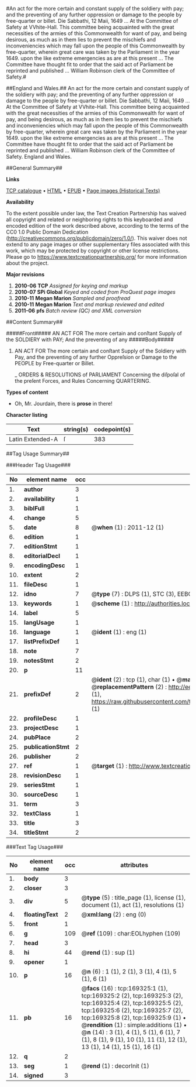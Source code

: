 #An act for the more certain and constant supply of the soldiery with pay; and the preventing of any further oppression or damage to the people by free-quarter or billet. Die Sabbathi, 12 Maii, 1649 ... At the Committee of Safety at VVhite-Hall. This committee being acquainted with the great necessities of the armies of this Commonwealth for want of pay, and being desirous, as much as in them lies to prevent the mischiefs and inconveniencies which may fall upon the people of this Commonwealth by free-quarter, wherein great care was taken by the Parliament in the year 1649. upon the like extreme emergencies as are at this present ... The Committee have thought fit to order that the said act of Parliament be reprinted and published ... William Robinson clerk of the Committee of Safety.#

##England and Wales.##
An act for the more certain and constant supply of the soldiery with pay; and the preventing of any further oppression or damage to the people by free-quarter or billet. Die Sabbathi, 12 Maii, 1649 ... At the Committee of Safety at VVhite-Hall. This committee being acquainted with the great necessities of the armies of this Commonwealth for want of pay, and being desirous, as much as in them lies to prevent the mischiefs and inconveniencies which may fall upon the people of this Commonwealth by free-quarter, wherein great care was taken by the Parliament in the year 1649. upon the like extreme emergencies as are at this present ... The Committee have thought fit to order that the said act of Parliament be reprinted and published ... William Robinson clerk of the Committee of Safety.
England and Wales.

##General Summary##

**Links**

[TCP catalogue](http://www.ota.ox.ac.uk/tcp/)  • 
[HTML](http://tei.it.ox.ac.uk/tcp/Texts-HTML/free/A82/A82456.html)  • 
[EPUB](http://tei.it.ox.ac.uk/tcp/Texts-EPUB/free/A82/A82456.epub) • 
[Page images (Historical Texts)](https://historicaltexts.jisc.ac.uk/eebo-99867304e)

**Availability**

To the extent possible under law, the Text Creation Partnership has waived all copyright and related or neighboring rights to this keyboarded and encoded edition of the work described above, according to the terms of the CC0 1.0 Public Domain Dedication (http://creativecommons.org/publicdomain/zero/1.0/). This waiver does not extend to any page images or other supplementary files associated with this work, which may be protected by copyright or other license restrictions. Please go to https://www.textcreationpartnership.org/ for more information about the project.

**Major revisions**

1. __2010-06__ __TCP__ *Assigned for keying and markup*
1. __2010-07__ __SPi Global__ *Keyed and coded from ProQuest page images*
1. __2010-11__ __Megan Marion__ *Sampled and proofread*
1. __2010-11__ __Megan Marion__ *Text and markup reviewed and edited*
1. __2011-06__ __pfs__ *Batch review (QC) and XML conversion*

##Content Summary##

#####Front#####
AN ACT FOR The more certain and conſtant Supply of the SOLDIERY with PAY; And the preventing of any 
#####Body#####

1. AN ACT FOR The more certain and conſtant Supply of the Soldiery with Pay, and the preventing of any further Oppreſsion or Damage to the PEOPLE by Free-quarter or Billet.

    _ ORDERS & RESOLUTIONS of PARLIAMENT Concerning the diſpoſal of the preſent Forces, and Rules Concerning QUARTERING.

**Types of content**

  * Oh, Mr. Jourdain, there is **prose** in there!

**Character listing**


|Text|string(s)|codepoint(s)|
|---|---|---|
|Latin Extended-A|ſ|383|

##Tag Usage Summary##

###Header Tag Usage###

|No|element name|occ|attributes|
|---|---|---|---|
|1.|__author__|3||
|2.|__availability__|1||
|3.|__biblFull__|1||
|4.|__change__|5||
|5.|__date__|8| @__when__ (1) : 2011-12 (1)|
|6.|__edition__|1||
|7.|__editionStmt__|1||
|8.|__editorialDecl__|1||
|9.|__encodingDesc__|1||
|10.|__extent__|2||
|11.|__fileDesc__|1||
|12.|__idno__|7| @__type__ (7) : DLPS (1), STC (3), EEBO-CITATION (1), PROQUEST (1), VID (1)|
|13.|__keywords__|1| @__scheme__ (1) : http://authorities.loc.gov/ (1)|
|14.|__label__|5||
|15.|__langUsage__|1||
|16.|__language__|1| @__ident__ (1) : eng (1)|
|17.|__listPrefixDef__|1||
|18.|__note__|7||
|19.|__notesStmt__|2||
|20.|__p__|11||
|21.|__prefixDef__|2| @__ident__ (2) : tcp (1), char (1)  •  @__matchPattern__ (2) : ([0-9\-]+):([0-9IVX]+) (1), (.+) (1)  •  @__replacementPattern__ (2) : http://eebo.chadwyck.com/downloadtiff?vid=$1&page=$2 (1), https://raw.githubusercontent.com/textcreationpartnership/Texts/master/tcpchars.xml#$1 (1)|
|22.|__profileDesc__|1||
|23.|__projectDesc__|1||
|24.|__pubPlace__|2||
|25.|__publicationStmt__|2||
|26.|__publisher__|2||
|27.|__ref__|1| @__target__ (1) : http://www.textcreationpartnership.org/docs/. (1)|
|28.|__revisionDesc__|1||
|29.|__seriesStmt__|1||
|30.|__sourceDesc__|1||
|31.|__term__|3||
|32.|__textClass__|1||
|33.|__title__|3||
|34.|__titleStmt__|2||


###Text Tag Usage###

|No|element name|occ|attributes|
|---|---|---|---|
|1.|__body__|3||
|2.|__closer__|3||
|3.|__div__|5| @__type__ (5) : title_page (1), license (1), document (1), act (1), resolutions (1)|
|4.|__floatingText__|2| @__xml:lang__ (2) : eng (0)|
|5.|__front__|1||
|6.|__g__|109| @__ref__ (109) : char:EOLhyphen (109)|
|7.|__head__|3||
|8.|__hi__|44| @__rend__ (1) : sup (1)|
|9.|__opener__|1||
|10.|__p__|16| @__n__ (6) : 1 (1), 2 (1), 3 (1), 4 (1), 5 (1), 6 (1)|
|11.|__pb__|16| @__facs__ (16) : tcp:169325:1 (1), tcp:169325:2 (2), tcp:169325:3 (2), tcp:169325:4 (2), tcp:169325:5 (2), tcp:169325:6 (2), tcp:169325:7 (2), tcp:169325:8 (2), tcp:169325:9 (1)  •  @__rendition__ (1) : simple:additions (1)  •  @__n__ (14) : 3 (1), 4 (1), 5 (1), 6 (1), 7 (1), 8 (1), 9 (1), 10 (1), 11 (1), 12 (1), 13 (1), 14 (1), 15 (1), 16 (1)|
|12.|__q__|2||
|13.|__seg__|1| @__rend__ (1) : decorInit (1)|
|14.|__signed__|3||
